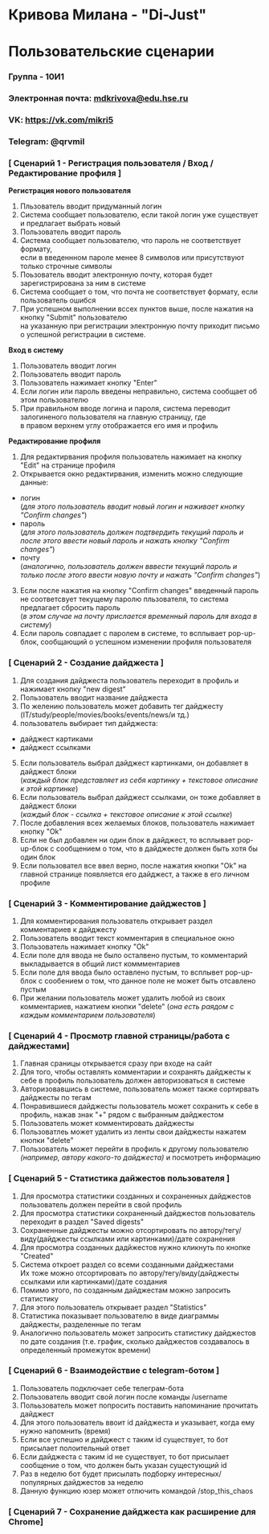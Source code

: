 # Кривова Милана - "Di-Just"  
# Пользовательские сценарии  
### Группа - 10И1  
### Электронная почта: mdkrivova@edu.hse.ru  
### VK: https://vk.com/mikri5  
### Telegram: @qrvmil  

### [ Сценарий 1 - Регистрация пользователя / Вход / Редактирование профиля  ]  
**Регистрация нового пользователя**  
1. Пльзователь вводит придуманный логин
2. Система сообщает пользователю, если такой логин уже существует и предлагает выбрать новый
3. Пользователь вводит пароль
4. Система сообщает пользователю, что пароль не соответствует формату,  
если в введеннном пароле менее 8 символов или присутствуют только строчные символы
5. Поьзователь вводит электронную почту, которая будет зарегистрирована за ним в системе  
6. Система сообщает о том, что почта не соответствует формату, если пользователь ошибся
7. При успешном выполнении вссех пунктов выше, после нажатия на кнопку "Submit" пользователю  
на указанную при регистрации электронную почту приходит письмо о успешной регистрации в системе.  

**Вход в систему**  
1. Пользователь вводит логин
2. Пользователь вводит пароль
3. Пользователь нажимает кнопку "Enter"
4. Если логин или пароль введены неправильно, система сообщает об этом пользователю
5. При правильном вводе логина и пароля, система переводит залогиненого пользователя на главную страницу, где  
в правом верхнем углу отображается его имя и профиль  

**Редактирование профиля**
1. Для редактирвания профиля пользователь нажимает на кнопку "Edit" на странице профиля  
2. Открывается окно редактирвания, изменить можно следующие данные:  
- логин  
(*для этого пользователь вводит новый логин и наживает кнопку "Confirm changes"*)  
- пароль  
(*для этого пользователь должен подтвердить текущий пароль и после этого ввести новый пароль и нажать кнопку "Confirm changes"*)  
- почту  
(*аналогично, пользователь должен вввести текущий пароль и только после этого ввести новую почту и нажать "Confirm changes"*)  
3. Если после нажатия на кнопку "Confirm changes" введенный пароль не соответсвует текущему паролю пльзователя, то система предлагает сбросить пароль  
(*в этом случае на почту прислается временный пароль для входа в систему*)  
4. Если пароль совпадает с паролем в системе, то всплывает pop-up-блок, сообщающий о успешном изменении профиля пользователя  

### [ Сценарий 2 - Создание дайджеста ]
1. Для создания дайджеста пользователь переходит в профиль и нажимает кнопку "new digest"  
2. Пользователь вводит название дайджеста  
3. По желению пользователь может добавить тег дайджесту (IT/study/people/movies/books/events/news/и тд.)  
4. пользователь выбирает тип дайджеста:  
- дайджест картиками  
- дайджест ссылками  
5. Если пользователь выбрал дайджест картинками, он добавляет в дайджест блоки  
(*каждый блок представляет из себя картинку + текстовое описание к этой картинке*)  
6. Если пользователь выбрал дайджест ссылками, он тоже добавляет в дайджест блоки  
(*каждый блок - ссылка + текстовое описание к этой ссылке*)  
7. После добавления всех желаемых блоков, пользователь нажимает кнопку "Ok"  
8. Если не был добавлен ни один блок в дайджест, то всплывает pop-up-блок с сообщением о том, что в дайджесте должен быть хотя бы один блок  
9. Если пользовател все ввел верно, после нажатия кнопки "Ok" на главной странице появляется его дайджест, а также в его личном профиле  

### [ Сценарий 3 - Комментирование дайджестов ]
1. Для комментирования пользователь открывает раздел комментариев к дайджесту  
2. Пользователь вводит текст комментария в специальное окно  
3. Пользователь нажимает кнопку "Ok"
4. Если поле для ввода не было осталвено пустым, то комментарий выкладывается в общий лист коммментариев  
5. Если поле для ввода было оставлено пустым, то всплывет pop-up-блок с сообением о том, что данное поле не может быть отсавлено пустым  
6. При желании пользователь может удалить любой из своих комментариев, нажатием кнопки "delete" (*она есть раядом с каждым комментарием пользователя*)  

### [ Сценарий 4 - Просмотр главной страницы/работа с дайджестами]  
1. Главная сраницы открывается сразу при входе на сайт  
2. Для того, чтобы оставлять комментарии и сохранять дайджесты к себе в профиль пользователь должен авторизоваться в системе  
3. Авторизовавшись в системе, пользователь может также сортирвать дайджесты по тегам  
4. Понравившиеся дайджесты пользователь может сохранить к себе в профиль, нажав знак "+" рядом с выбранным дайджестом  
5. Пользователь может комментировать дайджесты  
6. Пользоватлеь может удалить из ленты свои дайджесты нажатем кнопки "delete"  
7. Пользователь может перейти в профиль к другому пользователю *(например, автору какого-то дайджеста)* и посмотреть информацию  

### [ Сценарий 5 - Статистика дайжестов пользователя ]
1. Для просмотра статистики созданных и сохраненных дайджестов пользователь должен перейти в свой профиль  
2. Для просмотра статистики сохраненный дайджестов пользователь переходит в раздел "Saved digests"  
3. Сохраненные дайджесты можно отсортировать по автору/тегу/виду(дайджесты ссылками или картинками)/дате сохранения  
4. Для просмотра созданных дадйжестов нужно кликнуть по кнопке "Created"  
5. Система откроет раздел со всеми созданными дайджестами  
Их тоже можно отсортировать по автору/тегу/виду(дайджесты ссылками или картинками)/дате создания  
6. Помимо этого, по созданным дайджестам можно запросить статистику
7. Для этого пользователь открывает раздел "Statistics"  
8. Статистика показывает пользователю в виде диаграммы дайджесты, разделенные по тегам  
9. Аналогично пользователь может запросить статистику дайджестов по дате создания (т.е. график, сколько дайджестов создавалось в определенный промежуток времени)  

### [ Сценарий 6 - Взаимодействие с telegram-ботом ]  
1. Пользователь подключает себе телеграм-бота  
2. Пользователь вводит свой логин после команды /username  
3. Полььзователь может попросить поставить напоминание прочитать дайджест
4. Для этого пользователь ввоит id дайджеста и указывает, когда ему нужно напомнить (время)  
5. Если все успешно и дайджест с таким id существует, то бот присылает полоительный ответ  
6. Если дайджеста с таким id не существует, то бот присылает сообщение о том, что должен быть указан сущестующий id  
7. Раз в неделю бот будет присылать подборку интересных/популярных дайджестов за неделю  
8. Данную функцию юзер может отлючить командой /stop_this_chaos  

### [ Сценарий 7 - Сохранение дайджеста как расширение для Chrome]  










